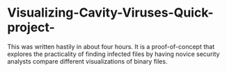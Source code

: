 Visualizing-Cavity-Viruses-Quick-project-
=========================================

This was written hastily in about four hours.  It is a proof-of-concept that explores the practicality of finding infected files by having novice security analysts compare different visualizations of binary files.
